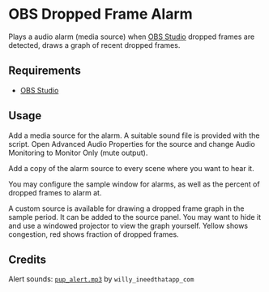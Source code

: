 # OBS Dropped Frame Alarm

Plays a audio alarm (media source) when [OBS Studio](https://obsproject.com/) dropped frames are detected, draws a graph of recent dropped frames.

## Requirements

- [OBS Studio](https://obsproject.com/)

## Usage

Add a media source for the alarm. A suitable sound file is provided with the script. Open Advanced Audio Properties for the source and change Audio Monitoring to Monitor Only (mute output).

Add a copy of the alarm source to every scene where you want to hear it.

You may configure the sample window for alarms, as well as the percent of dropped frames to alarm at.

A custom source is available for drawing a dropped frame graph in the sample period. It can be added to the source panel. You may want to hide it and use a windowed projector to view the graph yourself. Yellow shows congestion, red shows fraction of dropped frames.

## Credits

Alert sounds: [`pup_alert.mp3`](https://freesound.org/people/willy_ineedthatapp_com/sounds/167337/) by `willy_ineedthatapp_com`

